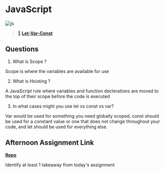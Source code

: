 # JavaScript

![js](https://bcw.blob.core.windows.net/public/img/courses/js.gif)

> **📖 [Let-Var-Const](https://codeworksacademy.com/fs-student-guide/resources/wk2/01-Let-Var-Const)**

## Questions

1. What is Scope ?

Scope is where the variables are available for use

2. What is Hoisting ?

A JavaScript rule where variables and function declerations are moved to the top of their scope before the code is executed

3. In what cases might you use let vs const vs var?

Var would be used for something you need globally scoped, const should be used for a constant value or one that does not change throughout your code, and let should be used for everything else.

## Afternoon Assignment Link

**[Repo](https://github.com/garrett-adamss/scoreboard)**

Identify at least 1 takeaway from today's assignment
